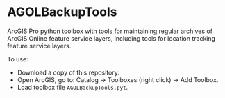 # AGOLBackupTools

ArcGIS Pro python toolbox with tools for maintaining regular archives of ArcGIS Online feature service layers, including tools for location tracking feature service layers.

To use:
- Download a copy of this repository.
- Open ArcGIS, go to: Catalog -> Toolboxes (right click) -> Add Toolbox.
- Load toolbox file `AGOLBackupTools.pyt`.
